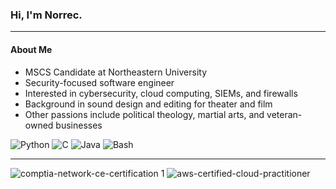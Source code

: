 ### Hi, I'm Norrec.
---
#### About Me

* MSCS Candidate at Northeastern University
* Security-focused software engineer
* Interested in cybersecurity, cloud computing, SIEMs, and firewalls
* Background in sound design and editing for theater and film
* Other passions include political theology, martial arts, and veteran-owned businesses

![Python](https://img.shields.io/badge/-Python-333333?style=flat&logo=python)
![C](https://img.shields.io/badge/-C-333333?style=flat&logo=C&logoColor=00599C)
![Java](https://img.shields.io/badge/-Java-333333?style=flat&logo=Java&logoColor=007396)
![Bash](https://img.shields.io/badge/-Bash-333333?style=flat&logo=Bash&logoColor=007396)
  
---
  
![comptia-network-ce-certification 1](https://user-images.githubusercontent.com/92607420/196222245-013be9cf-0c64-4480-a645-f79210e86e9d.png)
![aws-certified-cloud-practitioner](https://user-images.githubusercontent.com/92607420/196222001-cc55e8f5-38e7-41ba-b262-31a6af2c7495.png)
